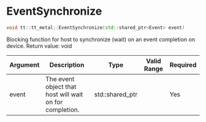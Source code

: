 # EventSynchronize

```cpp
void tt::tt_metal::EventSynchronize(std::shared_ptr<Event> event)
```

Blocking function for host to synchronize (wait) on an event completion on device. Return value: void 

| Argument      | Description                                             | Type                   | Valid Range      | Required       |
|---------------|---------------------------------------------------------|------------------------|------------------|----------------|
| event         | The event object that host will wait on for completion. | std::shared_ptr<Event> |                  | Yes            |

